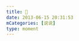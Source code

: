 ```yaml
---
title: 🌹
date: 2013-06-15 20:31:53
mCategories: [说说]
type: moment
---
```


<div id="quote-20130615203153"></div>

<script>
var data = {
    "post": {"content": "'@木大木大木大木大木大木大 @. @张铭宴 @Ennis @小毛爱吃冰 @宋沂楷 @Kylia @王琼艺 @习红平 @谌佳红 因为在乎所以不愿意告诉你们我的不舍希望有一天我回过头发现你们一直都在'", "date": "2013-06-15 00:00:00", "author": "刘湘宜"},
    "picDivId": null,
    "pics": null
};
quoteRender(data, "quote-20130615203153");
</script>
